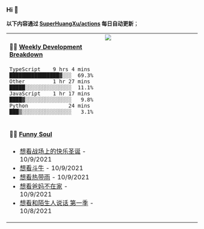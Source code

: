 
### Hi 👋

**以下内容通过 <a href="https://github.com/SuperHuangXu/SuperHuangXu/actions" target="_blank">SuperHuangXu/actions</a> 每日自动更新**；

<table width="800px">
<tr>
<td valign="top" width="50%">

#### 🏊‍♂️ <a href="https://gist.github.com/SuperHuangXu/d3e32e70ad1d22b5a3c5e8fc3c67dcc5" target="_blank">Weekly Development Breakdown</a>

```text
TypeScript    9 hrs 4 mins  ████████████████▓░░░  69.3%
Other         1 hr 27 mins  █████░░░░░░░░░░░░░░░  11.1%
JavaScript    1 hr 17 mins  ████▓░░░░░░░░░░░░░░░   9.8%
Python             24 mins  ███▒░░░░░░░░░░░░░░░░   3.1%
```

</td>
<td valign="top" width="50%">
<a href="https://github.com/SuperHuangXu">
  <img align="center" src="https://github-readme-stats.vercel.app/api/top-langs/?username=SuperHuangXu&layout=compact&theme=radical" />
</a>
</td>
</tr>
<tr>
<td valign="top" width="50%">

#### 🤾‍♂️ <a href="https://www.douban.com/people/135404786/" target="_blank">Funny Soul</a>

* <a href='http://movie.douban.com/subject/1303535/' target='_blank'>想看战场上的快乐圣诞</a> - 10/9/2021
* <a href='http://movie.douban.com/subject/4009651/' target='_blank'>想看斗牛</a> - 10/9/2021
* <a href='http://movie.douban.com/subject/30371819/' target='_blank'>想看热带雨</a> - 10/9/2021
* <a href='http://movie.douban.com/subject/24324730/' target='_blank'>想看爸妈不在家</a> - 10/9/2021
* <a href='http://movie.douban.com/subject/27075258/' target='_blank'>想看和陌生人说话 第一季</a> - 10/8/2021

</td>
</tr>
</table>
